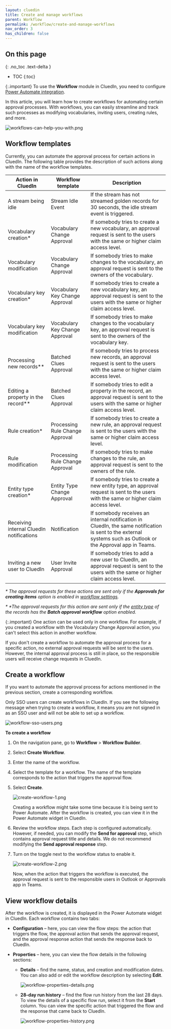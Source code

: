 ```yaml
---
layout: cluedin
title: Create and manage workflows
parent: Workflow
permalink: /workflow/create-and-manage-workflows
nav_order: 3
has_children: false
---
```

## On this page
{: .no_toc .text-delta }
- TOC
{:toc}

{:.important}
To use the **Workflow** module in CluedIn, you need to configure [Power Automate integration](/microsoft-integration/power-automate).

In this article, you will learn how to create workflows for automating certain approval processes. With workflows, you can easily streamline and track such processes as modifying vocabularies, inviting users, creating rules, and more.

![workflows-can-help-you-with.png](../../assets/images/workflow/workflows-can-help-you-with.png)

## Workflow templates

Currently, you can automate the approval process for certain actions in CluedIn. The following table provides the description of such actions along with the name of the workflow templates.

| Action in CluedIn | Workflow template | Description |
|--|--|--|
| A stream being idle | Stream Idle Event | If the stream has not streamed golden records for 30 seconds, the idle stream event is triggered. |
| Vocabulary creation* | Vocabulary Change Approval | If somebody tries to create a new vocabulary, an approval request is sent to the users with the same or higher claim access level. |
| Vocabulary modification | Vocabulary Change Approval | If somebody tries to make changes to the vocabulary, an approval request is sent to the owners of the vocabulary. |
| Vocabulary key creation* | Vocabulary Key Change Approval | If somebody tries to create a new vocabulary key, an approval request is sent to the users with the same or higher claim access level. |
| Vocabulary key modification | Vocabulary Key Change Approval | If somebody tries to make changes to the vocabulary key, an approval request is sent to the owners of the vocabulary key. |
| Processing new records** | Batched Clues Approval | If somebody tries to process new records, an approval request is sent to the users with the same or higher claim access level.
| Editing a property in the record** | Batched Clues Approval | If somebody tries to edit a property in the record, an approval request is sent to the users with the same or higher claim access level.
| Rule creation* | Processing Rule Change Approval | If somebody tries to create a new rule, an approval request is sent to the users with the same or higher claim access level. |
| Rule modification | Processing Rule Change Approval | If somebody tries to make changes to the rule, an approval request is sent to the owners of the rule. |
| Entity type creation* | Entity Type Change Approval | If somebody tries to create a new entity type, an approval request is sent to the users with the same or higher claim access level. |
| Receiving internal CluedIn notifications | Notification | If somebody receives an internal notification in CluedIn, the same notification is sent to the external systems such as Outlook or the Approval app in Teams. |
| Inviting a new user to CluedIn | User Invite Approval | If somebody tries to add a new user to CluedIn, an approval request is sent to the users with the same or higher claim access level. |

_* The approval requests for these actions are sent only if the **Approvals for creating items** option is enabled in [workflow settings](/microsoft-integration/power-automate/configuration-guides)._

_* *The approval requests for this action are sent only if the [entity type](/management/entity-type) of the records has the **Batch approval workflow** option enabled._

{:.important}
One action can be used only in one workflow. For example, if you created a workflow with the Vocabulary Change Approval action, you can't select this action in another workflow.

If you don't create a workflow to automate the approval process for a specific action, no external approval requests will be sent to the users. However, the internal approval process is still in place, so the responsible users will receive change requests in CluedIn.

## Create a workflow

If you want to automate the approval process for actions mentioned in the previous section, create a corresponding workflow.

Only SSO users can create workflows in CluedIn. If you see the following message when trying to create a workflow, it means you are not signed in as an SSO user and will not be able to set up a workflow.

![workflow-sso-users.png](../../assets/images/workflow/workflow-sso-users.png)

**To create a workflow**

1. On the navigation pane, go to **Workflow** > **Workflow Builder**.

1. Select **Create Workflow**.

1. Enter the name of the workflow.

1. Select the template for a workflow. The name of the template corresponds to the action that triggers the approval flow.

1. Select **Create**.

    ![create-workflow-1.png](../../assets/images/workflow/create-workflow-1.png)

    Creating a workflow might take some time because it is being sent to Power Automate. After the workflow is created, you can view it in the Power Automate widget in CluedIn.

1. Review the workflow steps. Each step is configured automatically. However, if needed, you can modify the **Send for approval** step, which contains approval request title and details. We do not recommend modifying the **Send approval response** step.

1. Turn on the toggle next to the workflow status to enable it.

    ![create-workflow-2.png](../../assets/images/workflow/create-workflow-2.png)

    Now, when the action that triggers the workflow is executed, the approval request is sent to the responsible users in Outlook or Approvals app in Teams.

## View workflow details

After the workflow is created, it is displayed in the Power Automate widget in CluedIn. Each workflow contains two tabs:

- **Configuration** – here, you can view the flow steps: the action that triggers the flow, the approval action that sends the approval request, and the approval response action that sends the response back to CluedIn.

- **Properties** – here, you can view the flow details in the following sections:

    - **Details** – find the name, status, and creation and modification dates. You can also add or edit the workflow description by selecting **Edit**.

        ![workflow-properties-details.png](../../assets/images/workflow/workflow-properties-details.png)

    - **28-day run history** – find the flow run history from the last 28 days. To view the details of a specific flow run, select it from the **Start** column. You can view the specific action that triggered the flow and the response that came back to CluedIn.

        ![workflow-properties-history.png](../../assets/images/workflow/workflow-properties-history.png)